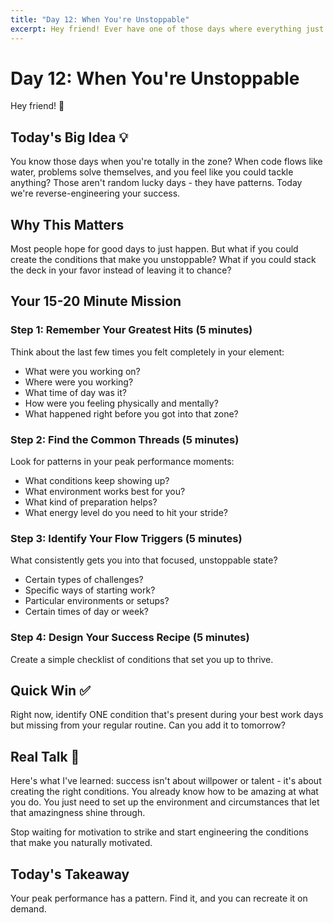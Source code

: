 ```yaml
---
title: "Day 12: When You're Unstoppable"
excerpt: Hey friend! Ever have one of those days where everything just clicks? Today we figure out what makes those magic moments happen so we can create more of them.
---
```


# Day 12: When You're Unstoppable

Hey friend! 👋

## Today's Big Idea 💡

You know those days when you're totally in the zone? When code flows like water, problems solve themselves, and you feel like you could tackle anything? Those aren't random lucky days - they have patterns. Today we're reverse-engineering your success.

## Why This Matters

Most people hope for good days to just happen. But what if you could create the conditions that make you unstoppable? What if you could stack the deck in your favor instead of leaving it to chance?

## Your 15-20 Minute Mission

### Step 1: Remember Your Greatest Hits (5 minutes)
Think about the last few times you felt completely in your element:
- What were you working on?
- Where were you working?
- What time of day was it?
- How were you feeling physically and mentally?
- What happened right before you got into that zone?

### Step 2: Find the Common Threads (5 minutes)
Look for patterns in your peak performance moments:
- What conditions keep showing up?
- What environment works best for you?
- What kind of preparation helps?
- What energy level do you need to hit your stride?

### Step 3: Identify Your Flow Triggers (5 minutes)
What consistently gets you into that focused, unstoppable state?
- Certain types of challenges?
- Specific ways of starting work?
- Particular environments or setups?
- Certain times of day or week?

### Step 4: Design Your Success Recipe (5 minutes)
Create a simple checklist of conditions that set you up to thrive.

## Quick Win ✅

Right now, identify ONE condition that's present during your best work days but missing from your regular routine. Can you add it to tomorrow?

## Real Talk 💬

Here's what I've learned: success isn't about willpower or talent - it's about creating the right conditions. You already know how to be amazing at what you do. You just need to set up the environment and circumstances that let that amazingness shine through.

Stop waiting for motivation to strike and start engineering the conditions that make you naturally motivated.

## Today's Takeaway

Your peak performance has a pattern. Find it, and you can recreate it on demand.